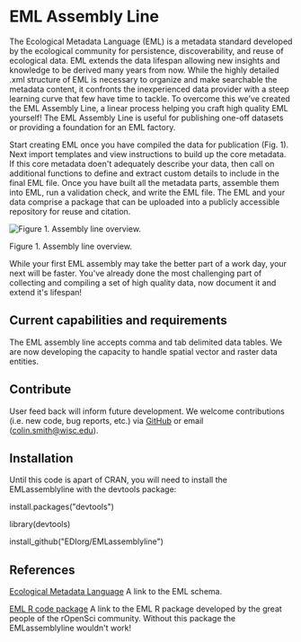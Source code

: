 # EML Assembly Line

The Ecological Metadata Language (EML) is a metadata standard developed by the ecological community for persistence, discoverability, and reuse of ecological data. EML extends the data lifespan allowing new insights and knowledge to be derived many years from now. While the highly detailed .xml structure of EML is necessary to organize and make searchable the metadata content, it confronts the inexperienced data provider with a steep learning curve that few have time to tackle. To overcome this we've created the EML Assembly Line, a linear process helping you craft high quality EML yourself! The EML Assembly Line is useful for publishing one-off datasets or providing a foundation for an EML factory.

Start creating EML once you have compiled the data for publication (Fig. 1). Next import templates and view instructions to build up the core metadata. If this core metadata doen't adequately describe your data, then call on additional functions to define and extract custom details to include in the final EML file. Once you have built all the metadata parts, assemble them into EML, run a validation check, and write the EML file. The EML and your data comprise a package that can be uploaded into a publicly accessible repository for reuse and citation.

![Figure 1. Assembly line overview.](https://github.com/EDIorg/EMLassemblyline/blob/master/figures/eml_assembly_line_overview.jpg)

Figure 1. Assembly line overview.

While your first EML assembly may take the better part of a work day, your next will be faster. You've already done the most challenging part of collecting and compiling a set of high quality data, now document it and extend it's lifespan!

## Current capabilities and requirements
The EML assembly line accepts comma and tab delimited data tables. We are now developing the capacity to handle spatial vector and raster data entities.

## Contribute
User feed back will inform future development. We welcome contributions (i.e. new code, bug reports, etc.) via [GitHub](https://github.com/EDIorg/EMLassemblyline) or email (colin.smith@wisc.edu).

## Installation
Until this code is apart of CRAN, you will need to install the EMLassemblyline with the devtools package: 

install.packages("devtools")

library(devtools)

install_github("EDIorg/EMLassemblyline")

## References
[Ecological Metadata Language](https://knb.ecoinformatics.org/#external//emlparser/docs/index.html) A link to the EML schema.

[EML R code package](https://github.com/ropensci/EML) A link to the EML R package developed by the great people of the rOpenSci community. Without this package the EMLassemblyline wouldn't work!

